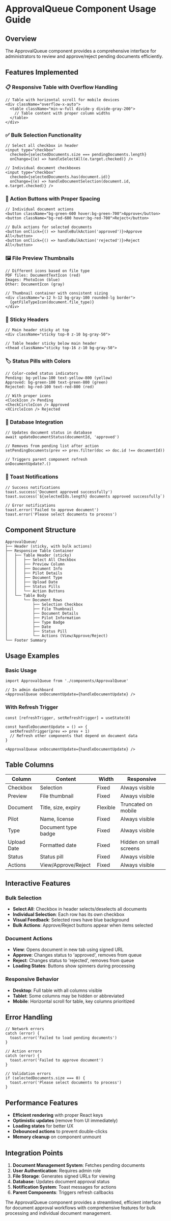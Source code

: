 # ApprovalQueue Component Usage Guide

## Overview
The ApprovalQueue component provides a comprehensive interface for administrators to review and approve/reject pending documents efficiently.

## Features Implemented

### 📋 Responsive Table with Overflow Handling
```tsx
// Table with horizontal scroll for mobile devices
<div className="overflow-x-auto">
  <table className="min-w-full divide-y divide-gray-200">
    // Table content with proper column widths
  </table>
</div>
```

### ✅ Bulk Selection Functionality
```tsx
// Select all checkbox in header
<input type="checkbox" 
  checked={selectedDocuments.size === pendingDocuments.length}
  onChange={(e) => handleSelectAll(e.target.checked)} />

// Individual document checkboxes
<input type="checkbox"
  checked={selectedDocuments.has(document.id)}
  onChange={(e) => handleDocumentSelection(document.id, e.target.checked)} />
```

### 🎯 Action Buttons with Proper Spacing
```tsx
// Individual document actions
<button className="bg-green-600 hover:bg-green-700">Approve</button>
<button className="bg-red-600 hover:bg-red-700">Reject</button>

// Bulk actions for selected documents
<button onClick={() => handleBulkAction('approved')}>Approve All</button>
<button onClick={() => handleBulkAction('rejected')}>Reject All</button>
```

### 🖼️ File Preview Thumbnails
```tsx
// Different icons based on file type
PDF files: DocumentTextIcon (red)
Images: PhotoIcon (blue)  
Other: DocumentIcon (gray)

// Thumbnail container with consistent sizing
<div className="w-12 h-12 bg-gray-100 rounded-lg border">
  {getFileTypeIcon(document.file_type)}
</div>
```

### 📌 Sticky Headers
```tsx
// Main header sticky at top
<div className="sticky top-0 z-10 bg-gray-50">

// Table header sticky below main header  
<thead className="sticky top-16 z-10 bg-gray-50">
```

### 🏷️ Status Pills with Colors
```tsx
// Color-coded status indicators
Pending: bg-yellow-100 text-yellow-800 (yellow)
Approved: bg-green-100 text-green-800 (green)
Rejected: bg-red-100 text-red-800 (red)

// With proper icons
<ClockIcon /> Pending
<CheckCircleIcon /> Approved  
<XCircleIcon /> Rejected
```

### 🔄 Database Integration
```tsx
// Updates document status in database
await updateDocumentStatus(documentId, 'approved')

// Removes from pending list after action
setPendingDocuments(prev => prev.filter(doc => doc.id !== documentId))

// Triggers parent component refresh
onDocumentUpdate?.()
```

### 🔔 Toast Notifications
```tsx
// Success notifications
toast.success('Document approved successfully')
toast.success(`${selectedIds.length} documents approved successfully`)

// Error notifications
toast.error('Failed to approve document')
toast.error('Please select documents to process')
```

## Component Structure

```
ApprovalQueue/
├── Header (sticky, with bulk actions)
├── Responsive Table Container
│   ├── Table Header (sticky)
│   │   ├── Select All Checkbox
│   │   ├── Preview Column
│   │   ├── Document Info
│   │   ├── Pilot Details
│   │   ├── Document Type
│   │   ├── Upload Date  
│   │   ├── Status Pills
│   │   └── Action Buttons
│   └── Table Body
│       └── Document Rows
│           ├── Selection Checkbox
│           ├── File Thumbnail
│           ├── Document Details
│           ├── Pilot Information
│           ├── Type Badge
│           ├── Date
│           ├── Status Pill
│           └── Actions (View/Approve/Reject)
└── Footer Summary
```

## Usage Examples

### Basic Usage
```tsx
import ApprovalQueue from './components/ApprovalQueue'

// In admin dashboard
<ApprovalQueue onDocumentUpdate={handleDocumentUpdate} />
```

### With Refresh Trigger
```tsx
const [refreshTrigger, setRefreshTrigger] = useState(0)

const handleDocumentUpdate = () => {
  setRefreshTrigger(prev => prev + 1)
  // Refresh other components that depend on document data
}

<ApprovalQueue onDocumentUpdate={handleDocumentUpdate} />
```

## Table Columns

| Column | Content | Width | Responsive |
|--------|---------|-------|------------|
| Checkbox | Selection | Fixed | Always visible |
| Preview | File thumbnail | Fixed | Always visible |
| Document | Title, size, expiry | Flexible | Truncated on mobile |
| Pilot | Name, license | Fixed | Always visible |
| Type | Document type badge | Fixed | Always visible |
| Upload Date | Formatted date | Fixed | Hidden on small screens |
| Status | Status pill | Fixed | Always visible |
| Actions | View/Approve/Reject | Fixed | Always visible |

## Interactive Features

### Bulk Selection
- **Select All**: Checkbox in header selects/deselects all documents
- **Individual Selection**: Each row has its own checkbox
- **Visual Feedback**: Selected rows have blue background
- **Bulk Actions**: Approve/Reject buttons appear when items selected

### Document Actions
- **View**: Opens document in new tab using signed URL
- **Approve**: Changes status to 'approved', removes from queue
- **Reject**: Changes status to 'rejected', removes from queue
- **Loading States**: Buttons show spinners during processing

### Responsive Behavior
- **Desktop**: Full table with all columns visible
- **Tablet**: Some columns may be hidden or abbreviated
- **Mobile**: Horizontal scroll for table, key columns prioritized

## Error Handling

```tsx
// Network errors
catch (error) {
  toast.error('Failed to load pending documents')
}

// Action errors  
catch (error) {
  toast.error('Failed to approve document')
}

// Validation errors
if (selectedDocuments.size === 0) {
  toast.error('Please select documents to process')
}
```

## Performance Features

- **Efficient rendering** with proper React keys
- **Optimistic updates** (remove from UI immediately)
- **Loading states** for better UX
- **Debounced actions** to prevent double-clicks
- **Memory cleanup** on component unmount

## Integration Points

1. **Document Management System**: Fetches pending documents
2. **User Authentication**: Requires admin role
3. **File Storage**: Generates signed URLs for viewing
4. **Database**: Updates document approval status
5. **Notification System**: Toast messages for actions
6. **Parent Components**: Triggers refresh callbacks

The ApprovalQueue component provides a streamlined, efficient interface for document approval workflows with comprehensive features for bulk processing and individual document management.